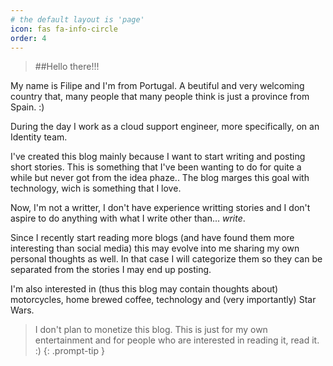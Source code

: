 ```yaml
---
# the default layout is 'page'
icon: fas fa-info-circle
order: 4
---
```


> ##Hello there!!!

My name is Filipe and I'm from Portugal. A beutiful and very welcoming country that, many people that many people think is just a province from Spain. :)

During the day I work as a cloud support engineer, more specifically, on an Identity team.

I've created this blog mainly because I want to start writing and posting short stories. This is something that I've been wanting to do for quite a while but never got from the idea phaze.. The blog marges this goal with technology, wich is something that I love.

Now, I'm not a writter, I don't have experience writting stories and I don't aspire to do anything with what I write other than... *write*.

Since I recently start reading more blogs (and have found them more interesting than social media) this may evolve into me sharing my own personal thoughts as well. In that case I will categorize them so they can be separated from the stories I may end up posting.

I'm also interested in (thus this blog may contain thoughts about) motorcycles, home brewed coffee, technology and (very importantly) Star Wars.

> I don't plan to monetize this blog. This is just for my own entertainment and for people who are interested in reading it, read it. :)
{: .prompt-tip }